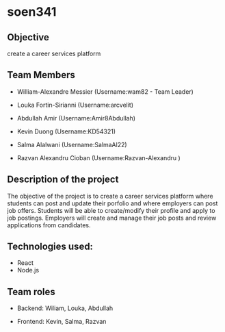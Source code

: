 # soen341


## Objective

create a career services platform


## Team Members

* William-Alexandre Messier (Username:wam82 - Team Leader)

* Louka Fortin-Sirianni (Username:arcvelit)

* Abdullah Amir (Username:Amir8Abdullah)

* Kevin Duong (Username:KD54321)

* Salma Alalwani (Username:SalmaAl22)

* Razvan Alexandru Cioban (Username:Razvan-Alexandru )


## Description of the project

The objective of the project is to create a career services platform where students can post and update their porfolio and where employers can post job offers. Students will be able to create/modify their profile and apply to job postings. Employers will create and manage their job posts and review applications from candidates.


## Technologies used:

* React
* Node.js

## Team roles

* Backend: Wiliam, Louka, Abdullah

* Frontend: Kevin, Salma, Razvan
